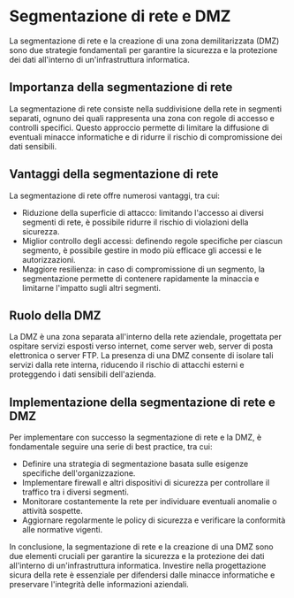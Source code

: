 # Segmentazione di rete e DMZ

La segmentazione di rete e la creazione di una zona demilitarizzata (DMZ) sono due strategie fondamentali per garantire la sicurezza e la protezione dei dati all'interno di un'infrastruttura informatica. 

## Importanza della segmentazione di rete

La segmentazione di rete consiste nella suddivisione della rete in segmenti separati, ognuno dei quali rappresenta una zona con regole di accesso e controlli specifici. Questo approccio permette di limitare la diffusione di eventuali minacce informatiche e di ridurre il rischio di compromissione dei dati sensibili. 

## Vantaggi della segmentazione di rete

La segmentazione di rete offre numerosi vantaggi, tra cui:
- Riduzione della superficie di attacco: limitando l'accesso ai diversi segmenti di rete, è possibile ridurre il rischio di violazioni della sicurezza.
- Miglior controllo degli accessi: definendo regole specifiche per ciascun segmento, è possibile gestire in modo più efficace gli accessi e le autorizzazioni.
- Maggiore resilienza: in caso di compromissione di un segmento, la segmentazione permette di contenere rapidamente la minaccia e limitarne l'impatto sugli altri segmenti.

## Ruolo della DMZ

La DMZ è una zona separata all'interno della rete aziendale, progettata per ospitare servizi esposti verso internet, come server web, server di posta elettronica o server FTP. La presenza di una DMZ consente di isolare tali servizi dalla rete interna, riducendo il rischio di attacchi esterni e proteggendo i dati sensibili dell'azienda.

## Implementazione della segmentazione di rete e DMZ

Per implementare con successo la segmentazione di rete e la DMZ, è fondamentale seguire una serie di best practice, tra cui:
- Definire una strategia di segmentazione basata sulle esigenze specifiche dell'organizzazione.
- Implementare firewall e altri dispositivi di sicurezza per controllare il traffico tra i diversi segmenti.
- Monitorare costantemente la rete per individuare eventuali anomalie o attività sospette.
- Aggiornare regolarmente le policy di sicurezza e verificare la conformità alle normative vigenti.

In conclusione, la segmentazione di rete e la creazione di una DMZ sono due elementi cruciali per garantire la sicurezza e la protezione dei dati all'interno di un'infrastruttura informatica. Investire nella progettazione sicura della rete è essenziale per difendersi dalle minacce informatiche e preservare l'integrità delle informazioni aziendali.